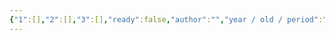 ```yaml
---
{"1":[],"2":[],"3":[],"ready":false,"author":"","year / old / period":"","status":"","description":"","image":"","images":[],"location":"","museum":"","terms":"","features":[],"dg-publish":true,"permalink":"/tabliczy/mezoamerika/skulpturnye-golovy-olmekov/","dgPassFrontmatter":true}
---
```


